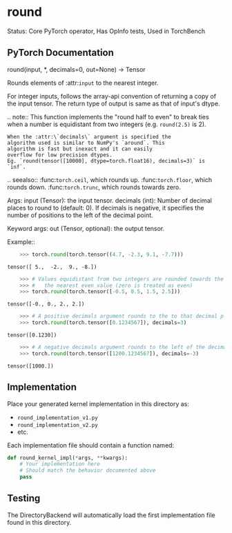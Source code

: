 # round

Status: Core PyTorch operator, Has OpInfo tests, Used in TorchBench

## PyTorch Documentation

round(input, *, decimals=0, out=None) -> Tensor

Rounds elements of :attr:`input` to the nearest integer.

For integer inputs, follows the array-api convention of returning a
copy of the input tensor.
The return type of output is same as that of input's dtype.

.. note::
    This function implements the "round half to even" to
    break ties when a number is equidistant from two
    integers (e.g. `round(2.5)` is 2).

    When the :attr:\`decimals\` argument is specified the
    algorithm used is similar to NumPy's `around`. This
    algorithm is fast but inexact and it can easily
    overflow for low precision dtypes.
    Eg. `round(tensor([10000], dtype=torch.float16), decimals=3)` is `inf`.

.. seealso::
    :func:`torch.ceil`, which rounds up.
    :func:`torch.floor`, which rounds down.
    :func:`torch.trunc`, which rounds towards zero.

Args:
    input (Tensor): the input tensor.
    decimals (int): Number of decimal places to round to (default: 0).
        If decimals is negative, it specifies the number of positions
        to the left of the decimal point.

Keyword args:
    out (Tensor, optional): the output tensor.

Example::

```python
    >>> torch.round(torch.tensor((4.7, -2.3, 9.1, -7.7)))
```
    tensor([ 5.,  -2.,  9., -8.])

```python
    >>> # Values equidistant from two integers are rounded towards the
    >>> #   the nearest even value (zero is treated as even)
    >>> torch.round(torch.tensor([-0.5, 0.5, 1.5, 2.5]))
```
    tensor([-0., 0., 2., 2.])

```python
    >>> # A positive decimals argument rounds to the to that decimal place
    >>> torch.round(torch.tensor([0.1234567]), decimals=3)
```
    tensor([0.1230])

```python
    >>> # A negative decimals argument rounds to the left of the decimal
    >>> torch.round(torch.tensor([1200.1234567]), decimals=-3)
```
    tensor([1000.])

## Implementation

Place your generated kernel implementation in this directory as:
- `round_implementation_v1.py`
- `round_implementation_v2.py`
- etc.

Each implementation file should contain a function named:
```python
def round_kernel_impl(*args, **kwargs):
    # Your implementation here
    # Should match the behavior documented above
    pass
```

## Testing

The DirectoryBackend will automatically load the first implementation file found in this directory.
